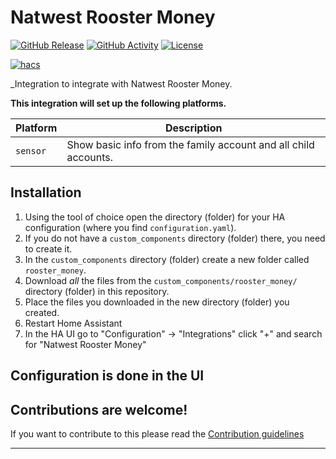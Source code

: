 # Natwest Rooster Money

[![GitHub Release][releases-shield]][releases]
[![GitHub Activity][commits-shield]][commits]
[![License][license-shield]](LICENSE)

[![hacs][hacsbadge]][hacs]

_Integration to integrate with Natwest Rooster Money.

**This integration will set up the following platforms.**

Platform | Description
-- | --
`sensor` | Show basic info from the family account and all child accounts.

## Installation

1. Using the tool of choice open the directory (folder) for your HA configuration (where you find `configuration.yaml`).
1. If you do not have a `custom_components` directory (folder) there, you need to create it.
1. In the `custom_components` directory (folder) create a new folder called `rooster_money`.
1. Download _all_ the files from the `custom_components/rooster_money/` directory (folder) in this repository.
1. Place the files you downloaded in the new directory (folder) you created.
1. Restart Home Assistant
1. In the HA UI go to "Configuration" -> "Integrations" click "+" and search for "Natwest Rooster Money"

## Configuration is done in the UI

<!---->

## Contributions are welcome!

If you want to contribute to this please read the [Contribution guidelines](CONTRIBUTING.md)

***
[commits-shield]: https://img.shields.io/github/commit-activity/y/pantherale0/ha-roostermoney.svg?style=for-the-badge
[commits]: https://github.com/pantherale0/ha-roostermoney/commits/main
[hacs]: https://github.com/hacs/integration
[hacsbadge]: https://img.shields.io/badge/HACS-Custom-orange.svg?style=for-the-badge
[license-shield]: https://img.shields.io/github/license/pantherale0/ha-roostermoney.svg?style=for-the-badge
[releases-shield]: https://img.shields.io/github/release/pantherale0/ha-roostermoney.svg?style=for-the-badge
[releases]: https://github.com/pantherale0/ha-roostermoney/releases

